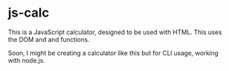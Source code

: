 # js-calc

This is a JavaScript calculator, designed to be used with HTML. This uses the DOM and and functions.

Soon, I might be creating a calculator like this but for CLI usage, working with node.js.
